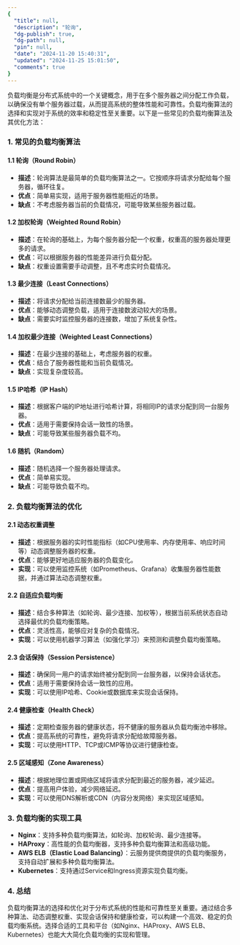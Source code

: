 ```yaml
---
{
  "title": null,
  "description": "轮询",
  "dg-publish": true,
  "dg-path": null,
  "pin": null,
  "date": "2024-11-20 15:40:31",
  "updated": "2024-11-25 15:01:50",
  "comments": true
}
---
```



负载均衡是分布式系统中的一个关键概念，用于在多个服务器之间分配工作负载，以确保没有单个服务器过载，从而提高系统的整体性能和可靠性。负载均衡算法的选择和实现对于系统的效率和稳定性至关重要。以下是一些常见的负载均衡算法及其优化方法：

### 1. 常见的负载均衡算法

#### 1.1 轮询（Round Robin）
- **描述**：轮询算法是最简单的负载均衡算法之一。它按顺序将请求分配给每个服务器，循环往复。
- **优点**：简单易实现，适用于服务器性能相近的场景。
- **缺点**：不考虑服务器当前的负载情况，可能导致某些服务器过载。

#### 1.2 加权轮询（Weighted Round Robin）
- **描述**：在轮询的基础上，为每个服务器分配一个权重，权重高的服务器处理更多的请求。
- **优点**：可以根据服务器的性能差异进行负载分配。
- **缺点**：权重设置需要手动调整，且不考虑实时负载情况。

#### 1.3 最少连接（Least Connections）
- **描述**：将请求分配给当前连接数最少的服务器。
- **优点**：能够动态调整负载，适用于连接数波动较大的场景。
- **缺点**：需要实时监控服务器的连接数，增加了系统复杂性。

#### 1.4 加权最少连接（Weighted Least Connections）
- **描述**：在最少连接的基础上，考虑服务器的权重。
- **优点**：结合了服务器性能和当前负载情况。
- **缺点**：实现复杂度较高。

#### 1.5 IP哈希（IP Hash）
- **描述**：根据客户端的IP地址进行哈希计算，将相同IP的请求分配到同一台服务器。
- **优点**：适用于需要保持会话一致性的场景。
- **缺点**：可能导致某些服务器负载不均。

#### 1.6 随机（Random）
- **描述**：随机选择一个服务器处理请求。
- **优点**：简单易实现。
- **缺点**：可能导致负载不均。

### 2. 负载均衡算法的优化

#### 2.1 动态权重调整
- **描述**：根据服务器的实时性能指标（如CPU使用率、内存使用率、响应时间等）动态调整服务器的权重。
- **优点**：能够更好地适应服务器的负载变化。
- **实现**：可以使用监控系统（如Prometheus、Grafana）收集服务器性能数据，并通过算法动态调整权重。

#### 2.2 自适应负载均衡
- **描述**：结合多种算法（如轮询、最少连接、加权等），根据当前系统状态自动选择最优的负载均衡策略。
- **优点**：灵活性高，能够应对复杂的负载情况。
- **实现**：可以使用机器学习算法（如强化学习）来预测和调整负载均衡策略。

#### 2.3 会话保持（Session Persistence）
- **描述**：确保同一用户的请求始终被分配到同一台服务器，以保持会话状态。
- **优点**：适用于需要保持会话一致性的应用。
- **实现**：可以使用IP哈希、Cookie或数据库来实现会话保持。

#### 2.4 健康检查（Health Check）
- **描述**：定期检查服务器的健康状态，将不健康的服务器从负载均衡池中移除。
- **优点**：提高系统的可靠性，避免将请求分配给故障服务器。
- **实现**：可以使用HTTP、TCP或ICMP等协议进行健康检查。

#### 2.5 区域感知（Zone Awareness）
- **描述**：根据地理位置或网络区域将请求分配到最近的服务器，减少延迟。
- **优点**：提高用户体验，减少网络延迟。
- **实现**：可以使用DNS解析或CDN（内容分发网络）来实现区域感知。

### 3. 负载均衡的实现工具

- **Nginx**：支持多种负载均衡算法，如轮询、加权轮询、最少连接等。
- **HAProxy**：高性能的负载均衡器，支持多种负载均衡算法和高级功能。
- **AWS ELB（Elastic Load Balancing）**：云服务提供商提供的负载均衡服务，支持自动扩展和多种负载均衡算法。
- **Kubernetes**：支持通过Service和Ingress资源实现负载均衡。

### 4. 总结

负载均衡算法的选择和优化对于分布式系统的性能和可靠性至关重要。通过结合多种算法、动态调整权重、实现会话保持和健康检查，可以构建一个高效、稳定的负载均衡系统。选择合适的工具和平台（如Nginx、HAProxy、AWS ELB、Kubernetes）也能大大简化负载均衡的实现和管理。